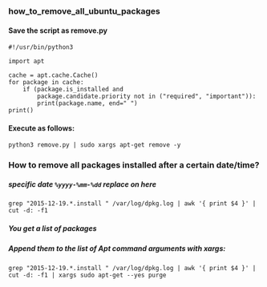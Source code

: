 ### how_to_remove_all_ubuntu_packages
#### Save the script as remove.py

```
#!/usr/bin/python3

import apt

cache = apt.cache.Cache()
for package in cache:
    if (package.is_installed and
        package.candidate.priority not in ("required", "important")):
        print(package.name, end=" ")
print()
```
#### Execute as follows:
`python3 remove.py | sudo xargs apt-get remove -y`



### How to remove all packages installed after a certain date/time?

##### specific date `%yyyy-%mm-%dd` replace on here

```
grep "2015-12-19.*.install " /var/log/dpkg.log | awk '{ print $4 }' | cut -d: -f1
```

##### You get a list of packages

##### Append them to the list of Apt command arguments with xargs:
```
grep "2015-12-19.*.install " /var/log/dpkg.log | awk '{ print $4 }' | cut -d: -f1 | xargs sudo apt-get --yes purge
```

